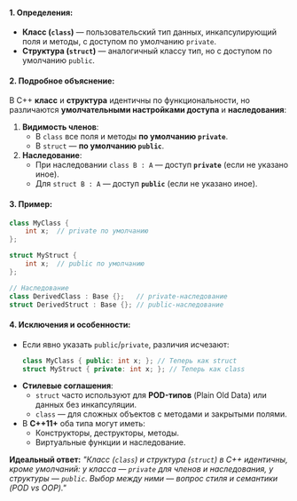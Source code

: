 #### **1. Определения**:  
- **Класс (`class`)** — пользовательский тип данных, инкапсулирующий поля и методы, с доступом по умолчанию `private`.  
- **Структура (`struct`)** — аналогичный классу тип, но с доступом по умолчанию `public`.  

#### **2. Подробное объяснение**:  
В C++ **класс** и **структура** идентичны по функциональности, но различаются **умолчательными настройками доступа** и **наследования**:  
1. **Видимость членов**:  
   - В `class` все поля и методы **по умолчанию `private`**.  
   - В `struct` — **по умолчанию `public`**.  
2. **Наследование**:  
   - При наследовании `class B : A` — доступ **`private`** (если не указано иное).  
   - Для `struct B : A` — доступ **`public`** (если не указано иное).  

#### **3. Пример**:  
```cpp  
class MyClass {  
    int x;  // private по умолчанию  
};  

struct MyStruct {  
    int x;  // public по умолчанию  
};  

// Наследование  
class DerivedClass : Base {};   // private-наследование  
struct DerivedStruct : Base {}; // public-наследование  
```  

#### **4. Исключения и особенности**:  
- Если явно указать `public`/`private`, различия исчезают:  
  ```cpp  
  class MyClass { public: int x; }; // Теперь как struct  
  struct MyStruct { private: int x; }; // Теперь как class  
  ```  
- **Стилевые соглашения**:  
  - `struct` часто используют для **POD-типов** (Plain Old Data) или данных без инкапсуляции.  
  - `class` — для сложных объектов с методами и закрытыми полями.  
- В **C++11+** оба типа могут иметь:  
  - Конструкторы, деструкторы, методы.  
  - Виртуальные функции и наследование.  

**Идеальный ответ:**
*"Класс (`class`) и структура (`struct`) в C++ идентичны, кроме умолчаний: у класса — `private` для членов и наследования, у структуры — `public`. Выбор между ними — вопрос стиля и семантики (POD vs OOP)."*